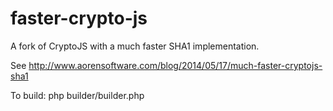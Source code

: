 faster-crypto-js
================

A fork of CryptoJS with a much faster SHA1 implementation. 

See http://www.aorensoftware.com/blog/2014/05/17/much-faster-cryptojs-sha1

To build: php builder/builder.php
